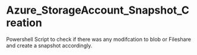 # Azure_StorageAccount_Snapshot_Creation
Powershell Script to check if there was any modifcation to blob or Fileshare and create a snapshot accordingly.
